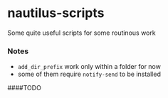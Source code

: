 # nautilus-scripts

Some quite useful scripts for some routinous work


### Notes

* `add_dir_prefix` work only within a folder for now
* some of them require `notify-send` to be installed

####TODO



